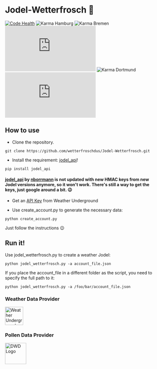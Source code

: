 # Jodel-Wetterfrosch 🐸
[![Code Health](https://landscape.io/github/wetterfroschdus/Jodel-Wetterfrosch/master/landscape.svg?style=flat)](https://landscape.io/github/wetterfroschdus/Jodel-Wetterfrosch/master) ![Karma Hamburg](https://img.shields.io/badge/dynamic/json.svg?label=Hamburg&colorB=477eff&prefix=Karma%3A%20&suffix=&query=$..Hamburg&uri=https://raw.githubusercontent.com/wetterfroschdus/karma-badges/master/karma.json) ![Karma Bremen](https://img.shields.io/badge/dynamic/json.svg?label=Bremen&colorB=477eff&prefix=Karma%3A%20&suffix=&query=$..Bremen&uri=https://raw.githubusercontent.com/wetterfroschdus/karma-badges/master/karma.json) ![Karma Düsseldorf](https://img.shields.io/badge/dynamic/json.svg?label=Düsseldorf&colorB=477eff&prefix=Karma%3A%20&suffix=&query=$..Duesseldorf&uri=https://raw.githubusercontent.com/wetterfroschdus/karma-badges/master/karma.json) ![Karma Dortmund](https://img.shields.io/badge/dynamic/json.svg?label=Dortmund&colorB=477eff&prefix=Karma%3A%20&suffix=&query=$..Dortmund&uri=https://raw.githubusercontent.com/wetterfroschdus/karma-badges/master/karma.json) ![Karma Mönchengladbach](https://img.shields.io/badge/dynamic/json.svg?label=Mönchengladbach&colorB=477eff&prefix=Karma%3A%20&suffix=&query=$..Moenchengladbach&uri=https://raw.githubusercontent.com/wetterfroschdus/karma-badges/master/karma.json)


## How to use
- Clone the repository.
```
git clone https://github.com/wetterfroschdus/Jodel-Wetterfrosch.git
```
- Install the requirement: [jodel_api](https://github.com/nborrmann/jodel_api/)!
```
pip install jodel_api
```
#### [jodel_api](https://github.com/nborrmann/jodel_api/) by [nborrmann](https://github.com/nborrmann) is not updated with new HMAC keys from new Jodel versions anymore, so it won't work. There's still a way to get the keys, just google around a bit. 😉 

- Get an [API Key](https://www.wunderground.com/weather/api/d/pricing.html) from Weather Underground

- Use create_account.py to generate the necessary data:
```
python create_account.py
```
 Just follow the instructions 😉

## Run it!
Use jodel_wetterfrosch.py to create a weather Jodel:
```
python jodel_wetterfrosch.py -a account_file.json
```
If you place the account_file in a different folder as the script, you need to specify the full path to it:
```
python jodel_wetterfrosch.py -a /foo/bar/account_file.json
```








### Weather Data Provider
<a href="https://www.wunderground.com/" target="_blank"><img src="https://icons.wxug.com/logos/PNG/wundergroundLogo_4c_horz.png" 
alt="Weather Underground Logo" height="60" border="0" /></a>

### Pollen Data Provider
<a href="https://www.dwd.de"><img src="https://upload.wikimedia.org/wikipedia/de/thumb/7/7b/DWD-Logo_2013.svg/800px-DWD-Logo_2013.svg.png" 
alt="DWD Logo" height="70" border="0" /></a>

